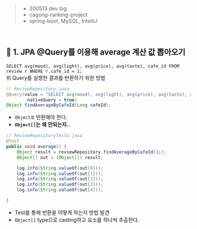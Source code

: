 > - 200513 dev log
> - cagong-ranking-project  
> - spring-boot, MySQL, IntelliJ  

<br>

## 🔖 1. JPA @Query를 이용해 average 계산 값 뽑아오기

`SELECT avg(mood), avg(light), avg(price), avg(taste), cafe_id FROM review r WHERE r.cafe_id = 1;`  
위 Query를 실행한 결과를 반환하기 위한 방법


```java
// ReviewRepository.java
@Query(value = "SELECT avg(mood), avg(light), avg(price), avg(taste), cafe_id FROM review r WHERE r.cafe_id = ?1",
        nativeQuery = true)
Object findAverageByCafeId(Long cafeId);
```
- `Object로` 반환해야 한다.
- **`Object[]`는 왜 안되는지..**

```java
// ReviewRepositoryTests.java
@Test
public void average() {
    Object result = reviewRepository.findAverageByCafeId(1L);
    Object[] out = (Object[]) result;

    log.info(String.valueOf(out[0]));
    log.info(String.valueOf(out[1]));
    log.info(String.valueOf(out[2]));
    log.info(String.valueOf(out[3]));
    log.info(String.valueOf(out[4]));

}
```
- Test를 통해 반환을 어떻게 하는지 방법 발견
- `Object[]` type으로 casting하고 요소를 하나씩 추출한다.